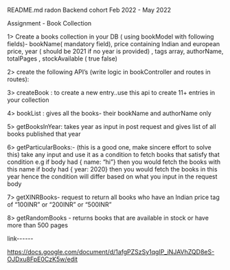 README.md
radon
Backend cohort Feb 2022 - May 2022

Assignment - Book Collection

1> Create a books collection in your DB ( using bookModel with following fields)- bookName( mandatory field), price containing Indian and european price, year ( should be 2021 if no year is provided) , tags array, authorName, totalPages , stockAvailable ( true false)

2> create the following API’s (write logic in bookController and routes in routes):

3> createBook : to create a new entry..use this api to create 11+ entries in your collection

4> bookList : gives all the books- their bookName and authorName only

5> getBooksInYear: takes year as input in post request and gives list of all books published that year

6> getParticularBooks:- (this is a good one, make sincere effort to solve this) take any input and use it as a condition to fetch books that satisfy that condition e.g if body had { name: “hi”} then you would fetch the books with this name if body had { year: 2020} then you would fetch the books in this year hence the condition will differ based on what you input in the request body

7> getXINRBooks- request to return all books who have an Indian price tag of “100INR” or “200INR” or “500INR”

8> getRandomBooks - returns books that are available in stock or have more than 500 pages

link------

https://docs.google.com/document/d/1afgPZSzSy1qgIP_iNJAVhZQD8eS-OJDxu8FpE0CzK5w/edit